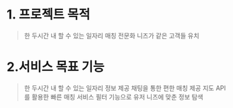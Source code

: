 # 1. 프로젝트 목적

> 한 두시간 내 할 수 있는 일자리 매칭 전문화
> 니즈가 같은 고객들 유치

# 2.서비스 목표 기능
> 한 두시간 내 할 수 있는 일자리 정보 제공
> 채팅을 통한 편한 매칭 제공
> 지도 API를 활용한 빠른 매칭 서비스
> 필터 기능으로 유저 니즈에 맞춘 정보 탐색


